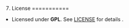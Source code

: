 7. License
===========

- Licensed under **GPL**. See [LICENSE](https://github.com/ytheg/Bookkeeper/blob/main/LICENSE) for details .  
